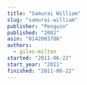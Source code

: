 ```yaml
---
title: "Samurai William"
slug: "samurai-william"
publisher: "Penguin"
published: "2002"
asin: "0142003786"
authors:
  - giles-milton
started: "2011-06-22"
start_year: "2011"
finished: "2011-06-22"
---
```

